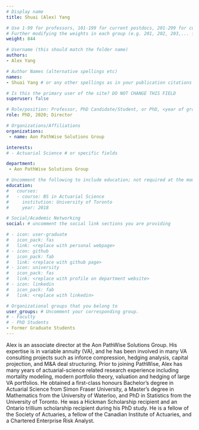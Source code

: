 ```yaml
---
# Display name
title: Shuai (Alex) Yang

# Use 1-99 for professors, 101-199 for current postdocs, 201-299 for current phds, 301-399 for current masters, 401-499 for current undergrads, 801-809 for alum postdocs, 811-849 for alum phds, 851-899 for alum masters, and 901-999 for alum undergrads
# Further modifying the weights in each group (e.g. 201, 202, 203,... for current phds) allows customized ordering (e.g. new students first)
weight: 844

# Username (this should match the folder name)
authors:
- Alex Yang

# Author Names (alternative spellings etc)
names:
- Shuai Yang # or any other spellings as in your publication citations

# Is this the primary user of the site? DO NOT CHANGE THIS FIELD
superuser: false

# Role/position: Professor, PhD Candidate/Student, or PhD, <year of graduation>
role: PhD, 2020; Director

# Organizations/Affiliations
organizations:
 - name: Aon PathWise Solutions Group

interests:
# - Actuarial Science # or specific fields

department:
 - Aon PathWise Solutions Group

# Uncomment the following to include education; not required at the moment.
education:
#   courses:
#   - course: BS in Actuarial Science
#     institution: University of Toronto
#     year: 2018

# Social/Academic Networking
social: # uncomment the social link sections you are providing

# - icon: user-graduate
#   icon_pack: fas
#   link: <replace with personal webpage>
# - icon: github
#   icon_pack: fab
#   link: <replace with github page>
# - icon: university
#   icon_pack: fas
#   link: <replace with profile on department website>
# - icon: linkedin
#   icon_pack: fab
#   link: <replace with linkedin>

# Organizational groups that you belong to
user_groups: # Uncomment your corresponding group.
# - Faculty
# - PhD Students
- Former Graduate Students
---
```


Alex is an associate director at the Aon PathWise Solutions Group. His expertise is in variable annuity (VA), and he has been involved in many VA consulting projects such as inforce compression, hedging analysis, capital projection, and M&A deal structuring. Prior to joining PathWise, Alex has many years of actuarial-science related research experience including mortality modeling, modern portfolio theory, valuation and hedging of large VA portfolios. He obtained a first-class honours Bachelor’s degree in Actuarial Science from Simon Fraser University, a Master’s degree in Mathematics from the University of Waterloo, and PhD in Statistics from the University of Toronto. He was a Hickman Scholarship recipient and an Ontario trillium scholarship recipient during his PhD study. He is a fellow of the Society of Actuaries, a fellow of the Canadian Institute of Actuaries, and a Chartered Enterprise Risk Analyst. 